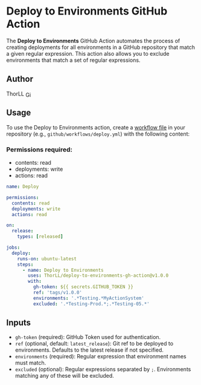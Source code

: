 # Deploy to Environments GitHub Action

The **Deploy to Environments** GitHub Action automates the process of creating deployments for all environments in a GitHub repository that match a given regular expression. This action also allows you to exclude environments that match a set of regular expressions.

## Author
ThorLL [<img src="https://skillicons.dev/icons?i=github" alt="GitHub Icon" style="vertical-align: middle; height: 1em;">](https://github.com/ThorLL)

## Usage
To use the Deploy to Environments action, create a [workflow file](https://docs.github.com/en/actions/using-workflows/about-workflows) in your repository (e.g., `github/workflows/deploy.yml`) with the following content:

### Permissions required:
- contents: read
- deployments: write
- actions: read

```yaml
name: Deploy

permissions:
  contents: read
  deployments: write
  actions: read

on:
  release:
    types: [released]

jobs:
  deploy:
    runs-on: ubuntu-latest
    steps:
      - name: Deploy to Environments
        uses: ThorLL/deploy-to-environments-gh-action@v1.0.0
        with:
          gh-token: ${{ secrets.GITHUB_TOKEN }}
          ref: 'tags/v1.0.0'
          environments: '.*Testing.*MyActionSystem'
          excluded: '.*Testing-Prod.*;.*Testing-05.*'
```

## Inputs

- `gh-token` (required): GitHub Token used for authentication.
- `ref` (optional, default: `latest_release`): Git ref to be deployed to environments. Defaults to the latest release if not specified.
- `environments` (required): Regular expression that environment names must match.
- `excluded` (optional): Regular expressions separated by `;`. Environments matching any of these will be excluded.
